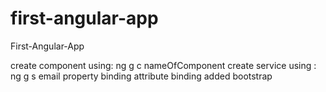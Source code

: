 # first-angular-app
 First-Angular-App
 
 create component using: ng g c nameOfComponent
create service using : ng g s email
 property binding
 attribute binding
added bootstrap
